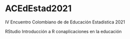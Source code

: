 # ACEdEstad2021
IV Encuentro Colombiano de de Educación Estadistica 2021

RStudio
Introducción a R conaplicaciones en la educación

